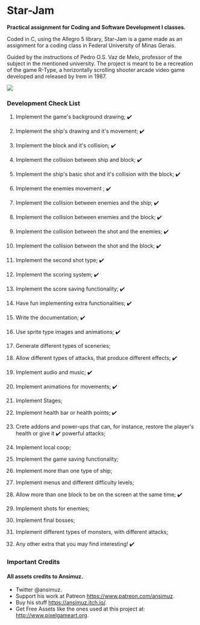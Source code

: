 # Star-Jam
 **Practical assignment for Coding and Software Development I classes.**
 
 Coded in C, using the Allegro 5 library, Star-Jam is a game made as an assignment for a coding class in Federal University of Minas Gerais.
 
 Guided by the instructions of Pedro O.S. Vaz de Melo, professor of the subject in the mentioned university. The project is meant to be a recreation of the game R-Type, a horizontally scrolling shooter arcade video game developed and released by Irem in 1987.
 
![](https://github.com/justbrendo/Star-Jam/tree/main/docs/star1.gif)

### Development Check List


1. Implement the game's background drawing; ✔️
2. Implement the ship's drawing and it's movement; ✔️
3. Implement the block and it's collision; ✔️
4. Implement the collision between ship and block; ✔️
5. Implement the ship's basic shot and it's collision with the block; ✔️
6. Implement the enemies movement ; ✔️
7. Implement the collision between enemies and the ship; ✔️
8. Implement the collision between enemies and the block; ✔️
9. Implement the collision between the shot and the enemies; ✔️
10. Implement the collision between the shot and the block; ✔️
11. Implement the second shot type; ✔️
12. Implement the scoring system; ✔️
13. Implement the score saving functionality; ✔️
14. Have fun implementing extra functionalities; ✔️
15. Write the documentation; ✔️



1. Use sprite type images and animations; ✔️
2. Generate different types of sceneries; 
3. Allow different types of attacks, that produce different effects; ✔️
4. Implement audio and music; ✔️
5. Implement animations for movements; ✔️
6. Implement Stages;
7. Implement health bar or health points; ✔️
8. Crete addons and power-ups that can, for instance, restore the player's health or give it ✔️
powerful attacks;
9. Implement local coop;
10. Implement the game saving functionality;
11. Implement more than one type of ship;
12. Implement menus and different difficulty levels;
13. Allow more than one block to be on the screen at the same time; ✔️
14. Implement shots for enemies; 
15. Implement final bosses;
16. Implement different types of monsters, with different attacks;
17. Any other extra that you may find interesting! ✔️

### Important Credits

#### All assets credits to Ansimuz. <br />
* Twitter @ansimuz. <br />
* Support his work at Patreon https://www.patreon.com/ansimuz. <br />
* Buy his stuff https://ansimuz.itch.io/. <br />
* Get Free Assets like the ones used at this project at: http://www.pixelgameart.org.
